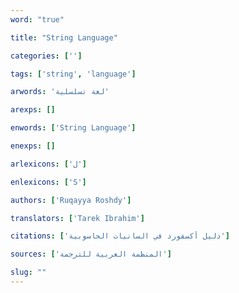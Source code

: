 ```yaml
---
word: "true"

title: "String Language"

categories: ['']

tags: ['string', 'language']

arwords: 'لغة تسلسلية'

arexps: []

enwords: ['String Language']

enexps: []

arlexicons: ['ل']

enlexicons: ['S']

authors: ['Ruqayya Roshdy']

translators: ['Tarek Ibrahim']

citations: ['دليل أكسفورد في السانيات الحاسوبية']

sources: ['المنظمة العربية للترجمة']

slug: ""
---
```

